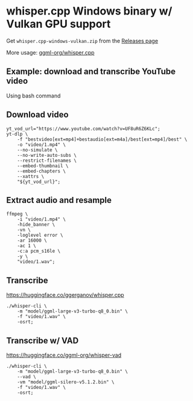 # whisper.cpp Windows binary w/ Vulkan GPU support

Get `whisper.cpp-windows-vulkan.zip` from the [Releases page](https://github.com/jerryshell/whisper.cpp-windows-vulkan-bin/releases)

More usage: [ggml-org/whisper.cpp](https://github.com/ggml-org/whisper.cpp)

## Example: download and transcribe YouTube video

Using bash command

## Download video

```shell
yt_vod_url="https://www.youtube.com/watch?v=UF8uR6Z6KLc";
yt-dlp \
    -f "bestvideo[ext=mp4]+bestaudio[ext=m4a]/best[ext=mp4]/best" \
    -o "video/1.mp4" \
    --no-simulate \
    --no-write-auto-subs \
    --restrict-filenames \
    --embed-thumbnail \
    --embed-chapters \
    --xattrs \
    "${yt_vod_url}";
```

## Extract audio and resample

```shell
ffmpeg \
    -i "video/1.mp4" \
    -hide_banner \
    -vn \
    -loglevel error \
    -ar 16000 \
    -ac 1 \
    -c:a pcm_s16le \
    -y \
    "video/1.wav";
```

## Transcribe

https://huggingface.co/ggerganov/whisper.cpp

```shell
./whisper-cli \
    -m "model/ggml-large-v3-turbo-q8_0.bin" \
    -f "video/1.wav" \
    -osrt;
```

## Transcribe w/ VAD

https://huggingface.co/ggml-org/whisper-vad

```shell
./whisper-cli \
    -m "model/ggml-large-v3-turbo-q8_0.bin" \
    --vad \
    -vm "model/ggml-silero-v5.1.2.bin" \
    -f "video/1.wav" \
    -osrt;
```
